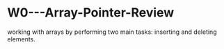 # W0---Array-Pointer-Review
working with arrays by performing two main tasks: inserting and deleting elements. 
